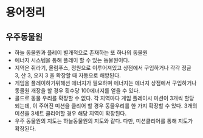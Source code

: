 # 용어정리

## 우주동물원

+ 하늘 동물원과 플레이 별개적으로 존재하는 또 하나의 동물원
+ 에너지 시스템을 통해 플레이 할 수 있는 동물원이다.
+ 지역은 쥐라기, 올림푸스, 정원으로 이루어져있고 상점에서 구입하거나 각각 정글 3, 산 3, 오지 3 을 확장할 때 자동으로 해방된다.
+ 게임을 플레이하기위해선 에너지가 필요하며 에너지는 에너지 상점에서 구입하거나 동물원 개장을 할 경우 횟수당 100에너지를 얻을 수 있다.
+ 골드로 동물 우리를 확장할 수 없다. 각 지역마다 게임 플레이시 미션이 3개씩 할당되는데, 이 주어진 미션을 클리어 할 경우 동물우리를 한 가지 확장할 수 있다. 3개의 미션을 3세트 클리어할 경우 해당 지역이 확장된다.
+ 우주 동물원의 지도는 하늘동물원의 지도와 같다. 다만, 미션클리어를 통해 지도가 확장된다.
